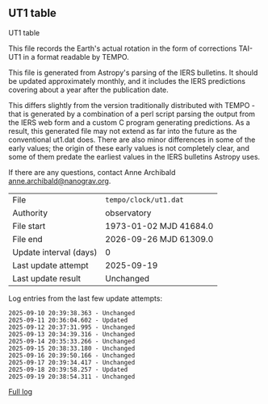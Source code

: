 
## UT1 table

UT1 table

This file records the Earth's actual rotation in the form of
corrections TAI-UT1 in a format readable by TEMPO.

This file is generated from Astropy's parsing of the IERS
bulletins. It should be updated approximately monthly, and it
includes the IERS predictions covering about a year after the
publication date.

This differs slightly from the version traditionally distributed
with TEMPO - that is generated by a combination of a perl script
parsing the output from the IERS web form and a custom C program
generating predictions. As a result, this generated file may not
extend as far into the future as the conventional ut1.dat does.
There are also minor differences in some of the early values; the
origin of these early values is not completely clear, and some of
them predate the earliest values in the IERS bulletins Astropy uses.

If there are any questions, contact Anne Archibald
<anne.archibald@nanograv.org>.

|     |     |
|:--- |:--- |
| File | `tempo/clock/ut1.dat` |
| Authority | observatory |
| File start | 1973-01-02 MJD 41684.0 |
| File end | 2026-09-26 MJD 61309.0 |
| Update interval (days) | 0 |
| Last update attempt | 2025-09-19 |
| Last update result | Unchanged |

Log entries from the last few update attempts:
```
2025-09-10 20:39:38.363 - Unchanged
2025-09-11 20:36:04.602 - Updated
2025-09-12 20:37:31.995 - Unchanged
2025-09-13 20:34:39.316 - Unchanged
2025-09-14 20:35:33.266 - Unchanged
2025-09-15 20:38:33.180 - Unchanged
2025-09-16 20:39:50.166 - Unchanged
2025-09-17 20:39:34.417 - Unchanged
2025-09-18 20:39:58.257 - Updated
2025-09-19 20:38:54.311 - Unchanged
```
[Full log](https://raw.githubusercontent.com/ipta/pulsar-clock-corrections/main/log/tempo/clock/ut1.dat.log)
